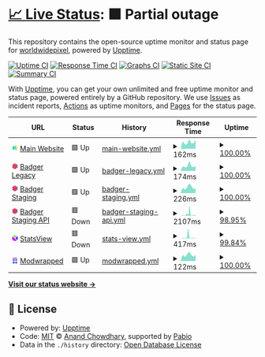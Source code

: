 # [📈 Live Status](https://status.worldwidepixel.ca): <!--live status--> **🟧 Partial outage**

This repository contains the open-source uptime monitor and status page for [worldwidepixel](worldwidepixel.ca), powered by [Upptime](https://github.com/upptime/upptime).

[![Uptime CI](https://github.com/worldwidepixel/status/workflows/Uptime%20CI/badge.svg)](https://github.com/worldwidepixel/status/actions?query=workflow%3A%22Uptime+CI%22)
[![Response Time CI](https://github.com/worldwidepixel/status/workflows/Response%20Time%20CI/badge.svg)](https://github.com/worldwidepixel/status/actions?query=workflow%3A%22Response+Time+CI%22)
[![Graphs CI](https://github.com/worldwidepixel/status/workflows/Graphs%20CI/badge.svg)](https://github.com/worldwidepixel/status/actions?query=workflow%3A%22Graphs+CI%22)
[![Static Site CI](https://github.com/worldwidepixel/status/workflows/Static%20Site%20CI/badge.svg)](https://github.com/worldwidepixel/status/actions?query=workflow%3A%22Static+Site+CI%22)
[![Summary CI](https://github.com/worldwidepixel/status/workflows/Summary%20CI/badge.svg)](https://github.com/worldwidepixel/status/actions?query=workflow%3A%22Summary+CI%22)

With [Upptime](https://upptime.js.org), you can get your own unlimited and free uptime monitor and status page, powered entirely by a GitHub repository. We use [Issues](https://github.com/worldwidepixel/status/issues) as incident reports, [Actions](https://github.com/worldwidepixel/status/actions) as uptime monitors, and [Pages](https://status.worldwidepixel.ca) for the status page.

<!--start: status pages-->
<!-- This summary is generated by Upptime (https://github.com/upptime/upptime) -->
<!-- Do not edit this manually, your changes will be overwritten -->
<!-- prettier-ignore -->
| URL | Status | History | Response Time | Uptime |
| --- | ------ | ------- | ------------- | ------ |
| <img alt="" src="https://raw.githubusercontent.com/worldwidepixel/status/refs/heads/master/assets/website.png" height="13"> [Main Website](https://worldwidepixel.ca) | 🟩 Up | [main-website.yml](https://github.com/worldwidepixel/status/commits/HEAD/history/main-website.yml) | <details><summary><img alt="Response time graph" src="./graphs/main-website/response-time-week.png" height="20"> 162ms</summary><br><a href="https://status.worldwidepixel.ca/history/main-website"><img alt="Response time 194" src="https://img.shields.io/endpoint?url=https%3A%2F%2Fraw.githubusercontent.com%2Fworldwidepixel%2Fstatus%2FHEAD%2Fapi%2Fmain-website%2Fresponse-time.json"></a><br><a href="https://status.worldwidepixel.ca/history/main-website"><img alt="24-hour response time 225" src="https://img.shields.io/endpoint?url=https%3A%2F%2Fraw.githubusercontent.com%2Fworldwidepixel%2Fstatus%2FHEAD%2Fapi%2Fmain-website%2Fresponse-time-day.json"></a><br><a href="https://status.worldwidepixel.ca/history/main-website"><img alt="7-day response time 162" src="https://img.shields.io/endpoint?url=https%3A%2F%2Fraw.githubusercontent.com%2Fworldwidepixel%2Fstatus%2FHEAD%2Fapi%2Fmain-website%2Fresponse-time-week.json"></a><br><a href="https://status.worldwidepixel.ca/history/main-website"><img alt="30-day response time 182" src="https://img.shields.io/endpoint?url=https%3A%2F%2Fraw.githubusercontent.com%2Fworldwidepixel%2Fstatus%2FHEAD%2Fapi%2Fmain-website%2Fresponse-time-month.json"></a><br><a href="https://status.worldwidepixel.ca/history/main-website"><img alt="1-year response time 194" src="https://img.shields.io/endpoint?url=https%3A%2F%2Fraw.githubusercontent.com%2Fworldwidepixel%2Fstatus%2FHEAD%2Fapi%2Fmain-website%2Fresponse-time-year.json"></a></details> | <details><summary><a href="https://status.worldwidepixel.ca/history/main-website">100.00%</a></summary><a href="https://status.worldwidepixel.ca/history/main-website"><img alt="All-time uptime 100.00%" src="https://img.shields.io/endpoint?url=https%3A%2F%2Fraw.githubusercontent.com%2Fworldwidepixel%2Fstatus%2FHEAD%2Fapi%2Fmain-website%2Fuptime.json"></a><br><a href="https://status.worldwidepixel.ca/history/main-website"><img alt="24-hour uptime 100.00%" src="https://img.shields.io/endpoint?url=https%3A%2F%2Fraw.githubusercontent.com%2Fworldwidepixel%2Fstatus%2FHEAD%2Fapi%2Fmain-website%2Fuptime-day.json"></a><br><a href="https://status.worldwidepixel.ca/history/main-website"><img alt="7-day uptime 100.00%" src="https://img.shields.io/endpoint?url=https%3A%2F%2Fraw.githubusercontent.com%2Fworldwidepixel%2Fstatus%2FHEAD%2Fapi%2Fmain-website%2Fuptime-week.json"></a><br><a href="https://status.worldwidepixel.ca/history/main-website"><img alt="30-day uptime 100.00%" src="https://img.shields.io/endpoint?url=https%3A%2F%2Fraw.githubusercontent.com%2Fworldwidepixel%2Fstatus%2FHEAD%2Fapi%2Fmain-website%2Fuptime-month.json"></a><br><a href="https://status.worldwidepixel.ca/history/main-website"><img alt="1-year uptime 100.00%" src="https://img.shields.io/endpoint?url=https%3A%2F%2Fraw.githubusercontent.com%2Fworldwidepixel%2Fstatus%2FHEAD%2Fapi%2Fmain-website%2Fuptime-year.json"></a></details>
| <img alt="" src="https://raw.githubusercontent.com/worldwidepixel/status/refs/heads/master/assets/badger.png" height="13"> [Badger Legacy](https://badger.worldwidepixel.ca) | 🟩 Up | [badger-legacy.yml](https://github.com/worldwidepixel/status/commits/HEAD/history/badger-legacy.yml) | <details><summary><img alt="Response time graph" src="./graphs/badger-legacy/response-time-week.png" height="20"> 174ms</summary><br><a href="https://status.worldwidepixel.ca/history/badger-legacy"><img alt="Response time 121" src="https://img.shields.io/endpoint?url=https%3A%2F%2Fraw.githubusercontent.com%2Fworldwidepixel%2Fstatus%2FHEAD%2Fapi%2Fbadger-legacy%2Fresponse-time.json"></a><br><a href="https://status.worldwidepixel.ca/history/badger-legacy"><img alt="24-hour response time 174" src="https://img.shields.io/endpoint?url=https%3A%2F%2Fraw.githubusercontent.com%2Fworldwidepixel%2Fstatus%2FHEAD%2Fapi%2Fbadger-legacy%2Fresponse-time-day.json"></a><br><a href="https://status.worldwidepixel.ca/history/badger-legacy"><img alt="7-day response time 174" src="https://img.shields.io/endpoint?url=https%3A%2F%2Fraw.githubusercontent.com%2Fworldwidepixel%2Fstatus%2FHEAD%2Fapi%2Fbadger-legacy%2Fresponse-time-week.json"></a><br><a href="https://status.worldwidepixel.ca/history/badger-legacy"><img alt="30-day response time 130" src="https://img.shields.io/endpoint?url=https%3A%2F%2Fraw.githubusercontent.com%2Fworldwidepixel%2Fstatus%2FHEAD%2Fapi%2Fbadger-legacy%2Fresponse-time-month.json"></a><br><a href="https://status.worldwidepixel.ca/history/badger-legacy"><img alt="1-year response time 121" src="https://img.shields.io/endpoint?url=https%3A%2F%2Fraw.githubusercontent.com%2Fworldwidepixel%2Fstatus%2FHEAD%2Fapi%2Fbadger-legacy%2Fresponse-time-year.json"></a></details> | <details><summary><a href="https://status.worldwidepixel.ca/history/badger-legacy">100.00%</a></summary><a href="https://status.worldwidepixel.ca/history/badger-legacy"><img alt="All-time uptime 95.79%" src="https://img.shields.io/endpoint?url=https%3A%2F%2Fraw.githubusercontent.com%2Fworldwidepixel%2Fstatus%2FHEAD%2Fapi%2Fbadger-legacy%2Fuptime.json"></a><br><a href="https://status.worldwidepixel.ca/history/badger-legacy"><img alt="24-hour uptime 100.00%" src="https://img.shields.io/endpoint?url=https%3A%2F%2Fraw.githubusercontent.com%2Fworldwidepixel%2Fstatus%2FHEAD%2Fapi%2Fbadger-legacy%2Fuptime-day.json"></a><br><a href="https://status.worldwidepixel.ca/history/badger-legacy"><img alt="7-day uptime 100.00%" src="https://img.shields.io/endpoint?url=https%3A%2F%2Fraw.githubusercontent.com%2Fworldwidepixel%2Fstatus%2FHEAD%2Fapi%2Fbadger-legacy%2Fuptime-week.json"></a><br><a href="https://status.worldwidepixel.ca/history/badger-legacy"><img alt="30-day uptime 60.45%" src="https://img.shields.io/endpoint?url=https%3A%2F%2Fraw.githubusercontent.com%2Fworldwidepixel%2Fstatus%2FHEAD%2Fapi%2Fbadger-legacy%2Fuptime-month.json"></a><br><a href="https://status.worldwidepixel.ca/history/badger-legacy"><img alt="1-year uptime 95.79%" src="https://img.shields.io/endpoint?url=https%3A%2F%2Fraw.githubusercontent.com%2Fworldwidepixel%2Fstatus%2FHEAD%2Fapi%2Fbadger-legacy%2Fuptime-year.json"></a></details>
| <img alt="" src="https://raw.githubusercontent.com/worldwidepixel/status/refs/heads/master/assets/badger.png" height="13"> [Badger Staging](https://badger-staging.worldwidepixel.ca) | 🟩 Up | [badger-staging.yml](https://github.com/worldwidepixel/status/commits/HEAD/history/badger-staging.yml) | <details><summary><img alt="Response time graph" src="./graphs/badger-staging/response-time-week.png" height="20"> 226ms</summary><br><a href="https://status.worldwidepixel.ca/history/badger-staging"><img alt="Response time 622" src="https://img.shields.io/endpoint?url=https%3A%2F%2Fraw.githubusercontent.com%2Fworldwidepixel%2Fstatus%2FHEAD%2Fapi%2Fbadger-staging%2Fresponse-time.json"></a><br><a href="https://status.worldwidepixel.ca/history/badger-staging"><img alt="24-hour response time 202" src="https://img.shields.io/endpoint?url=https%3A%2F%2Fraw.githubusercontent.com%2Fworldwidepixel%2Fstatus%2FHEAD%2Fapi%2Fbadger-staging%2Fresponse-time-day.json"></a><br><a href="https://status.worldwidepixel.ca/history/badger-staging"><img alt="7-day response time 226" src="https://img.shields.io/endpoint?url=https%3A%2F%2Fraw.githubusercontent.com%2Fworldwidepixel%2Fstatus%2FHEAD%2Fapi%2Fbadger-staging%2Fresponse-time-week.json"></a><br><a href="https://status.worldwidepixel.ca/history/badger-staging"><img alt="30-day response time 260" src="https://img.shields.io/endpoint?url=https%3A%2F%2Fraw.githubusercontent.com%2Fworldwidepixel%2Fstatus%2FHEAD%2Fapi%2Fbadger-staging%2Fresponse-time-month.json"></a><br><a href="https://status.worldwidepixel.ca/history/badger-staging"><img alt="1-year response time 622" src="https://img.shields.io/endpoint?url=https%3A%2F%2Fraw.githubusercontent.com%2Fworldwidepixel%2Fstatus%2FHEAD%2Fapi%2Fbadger-staging%2Fresponse-time-year.json"></a></details> | <details><summary><a href="https://status.worldwidepixel.ca/history/badger-staging">100.00%</a></summary><a href="https://status.worldwidepixel.ca/history/badger-staging"><img alt="All-time uptime 100.00%" src="https://img.shields.io/endpoint?url=https%3A%2F%2Fraw.githubusercontent.com%2Fworldwidepixel%2Fstatus%2FHEAD%2Fapi%2Fbadger-staging%2Fuptime.json"></a><br><a href="https://status.worldwidepixel.ca/history/badger-staging"><img alt="24-hour uptime 100.00%" src="https://img.shields.io/endpoint?url=https%3A%2F%2Fraw.githubusercontent.com%2Fworldwidepixel%2Fstatus%2FHEAD%2Fapi%2Fbadger-staging%2Fuptime-day.json"></a><br><a href="https://status.worldwidepixel.ca/history/badger-staging"><img alt="7-day uptime 100.00%" src="https://img.shields.io/endpoint?url=https%3A%2F%2Fraw.githubusercontent.com%2Fworldwidepixel%2Fstatus%2FHEAD%2Fapi%2Fbadger-staging%2Fuptime-week.json"></a><br><a href="https://status.worldwidepixel.ca/history/badger-staging"><img alt="30-day uptime 100.00%" src="https://img.shields.io/endpoint?url=https%3A%2F%2Fraw.githubusercontent.com%2Fworldwidepixel%2Fstatus%2FHEAD%2Fapi%2Fbadger-staging%2Fuptime-month.json"></a><br><a href="https://status.worldwidepixel.ca/history/badger-staging"><img alt="1-year uptime 100.00%" src="https://img.shields.io/endpoint?url=https%3A%2F%2Fraw.githubusercontent.com%2Fworldwidepixel%2Fstatus%2FHEAD%2Fapi%2Fbadger-staging%2Fuptime-year.json"></a></details>
| <img alt="" src="https://raw.githubusercontent.com/worldwidepixel/status/refs/heads/master/assets/badger.png" height="13"> [Badger Staging API](https://badger-api-staging.worldwidepixel.ca) | 🟥 Down | [badger-staging-api.yml](https://github.com/worldwidepixel/status/commits/HEAD/history/badger-staging-api.yml) | <details><summary><img alt="Response time graph" src="./graphs/badger-staging-api/response-time-week.png" height="20"> 2107ms</summary><br><a href="https://status.worldwidepixel.ca/history/badger-staging-api"><img alt="Response time 481" src="https://img.shields.io/endpoint?url=https%3A%2F%2Fraw.githubusercontent.com%2Fworldwidepixel%2Fstatus%2FHEAD%2Fapi%2Fbadger-staging-api%2Fresponse-time.json"></a><br><a href="https://status.worldwidepixel.ca/history/badger-staging-api"><img alt="24-hour response time 906" src="https://img.shields.io/endpoint?url=https%3A%2F%2Fraw.githubusercontent.com%2Fworldwidepixel%2Fstatus%2FHEAD%2Fapi%2Fbadger-staging-api%2Fresponse-time-day.json"></a><br><a href="https://status.worldwidepixel.ca/history/badger-staging-api"><img alt="7-day response time 2107" src="https://img.shields.io/endpoint?url=https%3A%2F%2Fraw.githubusercontent.com%2Fworldwidepixel%2Fstatus%2FHEAD%2Fapi%2Fbadger-staging-api%2Fresponse-time-week.json"></a><br><a href="https://status.worldwidepixel.ca/history/badger-staging-api"><img alt="30-day response time 915" src="https://img.shields.io/endpoint?url=https%3A%2F%2Fraw.githubusercontent.com%2Fworldwidepixel%2Fstatus%2FHEAD%2Fapi%2Fbadger-staging-api%2Fresponse-time-month.json"></a><br><a href="https://status.worldwidepixel.ca/history/badger-staging-api"><img alt="1-year response time 481" src="https://img.shields.io/endpoint?url=https%3A%2F%2Fraw.githubusercontent.com%2Fworldwidepixel%2Fstatus%2FHEAD%2Fapi%2Fbadger-staging-api%2Fresponse-time-year.json"></a></details> | <details><summary><a href="https://status.worldwidepixel.ca/history/badger-staging-api">98.95%</a></summary><a href="https://status.worldwidepixel.ca/history/badger-staging-api"><img alt="All-time uptime 99.91%" src="https://img.shields.io/endpoint?url=https%3A%2F%2Fraw.githubusercontent.com%2Fworldwidepixel%2Fstatus%2FHEAD%2Fapi%2Fbadger-staging-api%2Fuptime.json"></a><br><a href="https://status.worldwidepixel.ca/history/badger-staging-api"><img alt="24-hour uptime 99.99%" src="https://img.shields.io/endpoint?url=https%3A%2F%2Fraw.githubusercontent.com%2Fworldwidepixel%2Fstatus%2FHEAD%2Fapi%2Fbadger-staging-api%2Fuptime-day.json"></a><br><a href="https://status.worldwidepixel.ca/history/badger-staging-api"><img alt="7-day uptime 98.95%" src="https://img.shields.io/endpoint?url=https%3A%2F%2Fraw.githubusercontent.com%2Fworldwidepixel%2Fstatus%2FHEAD%2Fapi%2Fbadger-staging-api%2Fuptime-week.json"></a><br><a href="https://status.worldwidepixel.ca/history/badger-staging-api"><img alt="30-day uptime 99.76%" src="https://img.shields.io/endpoint?url=https%3A%2F%2Fraw.githubusercontent.com%2Fworldwidepixel%2Fstatus%2FHEAD%2Fapi%2Fbadger-staging-api%2Fuptime-month.json"></a><br><a href="https://status.worldwidepixel.ca/history/badger-staging-api"><img alt="1-year uptime 99.91%" src="https://img.shields.io/endpoint?url=https%3A%2F%2Fraw.githubusercontent.com%2Fworldwidepixel%2Fstatus%2FHEAD%2Fapi%2Fbadger-staging-api%2Fuptime-year.json"></a></details>
| <img alt="" src="https://raw.githubusercontent.com/worldwidepixel/status/refs/heads/master/assets/statsview.png" height="13"> [StatsView](https://stats.worldwidepixel.ca) | 🟥 Down | [stats-view.yml](https://github.com/worldwidepixel/status/commits/HEAD/history/stats-view.yml) | <details><summary><img alt="Response time graph" src="./graphs/stats-view/response-time-week.png" height="20"> 417ms</summary><br><a href="https://status.worldwidepixel.ca/history/stats-view"><img alt="Response time 123" src="https://img.shields.io/endpoint?url=https%3A%2F%2Fraw.githubusercontent.com%2Fworldwidepixel%2Fstatus%2FHEAD%2Fapi%2Fstats-view%2Fresponse-time.json"></a><br><a href="https://status.worldwidepixel.ca/history/stats-view"><img alt="24-hour response time 88" src="https://img.shields.io/endpoint?url=https%3A%2F%2Fraw.githubusercontent.com%2Fworldwidepixel%2Fstatus%2FHEAD%2Fapi%2Fstats-view%2Fresponse-time-day.json"></a><br><a href="https://status.worldwidepixel.ca/history/stats-view"><img alt="7-day response time 417" src="https://img.shields.io/endpoint?url=https%3A%2F%2Fraw.githubusercontent.com%2Fworldwidepixel%2Fstatus%2FHEAD%2Fapi%2Fstats-view%2Fresponse-time-week.json"></a><br><a href="https://status.worldwidepixel.ca/history/stats-view"><img alt="30-day response time 198" src="https://img.shields.io/endpoint?url=https%3A%2F%2Fraw.githubusercontent.com%2Fworldwidepixel%2Fstatus%2FHEAD%2Fapi%2Fstats-view%2Fresponse-time-month.json"></a><br><a href="https://status.worldwidepixel.ca/history/stats-view"><img alt="1-year response time 123" src="https://img.shields.io/endpoint?url=https%3A%2F%2Fraw.githubusercontent.com%2Fworldwidepixel%2Fstatus%2FHEAD%2Fapi%2Fstats-view%2Fresponse-time-year.json"></a></details> | <details><summary><a href="https://status.worldwidepixel.ca/history/stats-view">99.84%</a></summary><a href="https://status.worldwidepixel.ca/history/stats-view"><img alt="All-time uptime 99.94%" src="https://img.shields.io/endpoint?url=https%3A%2F%2Fraw.githubusercontent.com%2Fworldwidepixel%2Fstatus%2FHEAD%2Fapi%2Fstats-view%2Fuptime.json"></a><br><a href="https://status.worldwidepixel.ca/history/stats-view"><img alt="24-hour uptime 99.99%" src="https://img.shields.io/endpoint?url=https%3A%2F%2Fraw.githubusercontent.com%2Fworldwidepixel%2Fstatus%2FHEAD%2Fapi%2Fstats-view%2Fuptime-day.json"></a><br><a href="https://status.worldwidepixel.ca/history/stats-view"><img alt="7-day uptime 99.84%" src="https://img.shields.io/endpoint?url=https%3A%2F%2Fraw.githubusercontent.com%2Fworldwidepixel%2Fstatus%2FHEAD%2Fapi%2Fstats-view%2Fuptime-week.json"></a><br><a href="https://status.worldwidepixel.ca/history/stats-view"><img alt="30-day uptime 99.96%" src="https://img.shields.io/endpoint?url=https%3A%2F%2Fraw.githubusercontent.com%2Fworldwidepixel%2Fstatus%2FHEAD%2Fapi%2Fstats-view%2Fuptime-month.json"></a><br><a href="https://status.worldwidepixel.ca/history/stats-view"><img alt="1-year uptime 99.94%" src="https://img.shields.io/endpoint?url=https%3A%2F%2Fraw.githubusercontent.com%2Fworldwidepixel%2Fstatus%2FHEAD%2Fapi%2Fstats-view%2Fuptime-year.json"></a></details>
| <img alt="" src="https://raw.githubusercontent.com/worldwidepixel/status/refs/heads/master/assets/modwrapped.png" height="13"> [Modwrapped](https://badger.worldwidepixel.ca) | 🟩 Up | [modwrapped.yml](https://github.com/worldwidepixel/status/commits/HEAD/history/modwrapped.yml) | <details><summary><img alt="Response time graph" src="./graphs/modwrapped/response-time-week.png" height="20"> 122ms</summary><br><a href="https://status.worldwidepixel.ca/history/modwrapped"><img alt="Response time 46" src="https://img.shields.io/endpoint?url=https%3A%2F%2Fraw.githubusercontent.com%2Fworldwidepixel%2Fstatus%2FHEAD%2Fapi%2Fmodwrapped%2Fresponse-time.json"></a><br><a href="https://status.worldwidepixel.ca/history/modwrapped"><img alt="24-hour response time 120" src="https://img.shields.io/endpoint?url=https%3A%2F%2Fraw.githubusercontent.com%2Fworldwidepixel%2Fstatus%2FHEAD%2Fapi%2Fmodwrapped%2Fresponse-time-day.json"></a><br><a href="https://status.worldwidepixel.ca/history/modwrapped"><img alt="7-day response time 122" src="https://img.shields.io/endpoint?url=https%3A%2F%2Fraw.githubusercontent.com%2Fworldwidepixel%2Fstatus%2FHEAD%2Fapi%2Fmodwrapped%2Fresponse-time-week.json"></a><br><a href="https://status.worldwidepixel.ca/history/modwrapped"><img alt="30-day response time 81" src="https://img.shields.io/endpoint?url=https%3A%2F%2Fraw.githubusercontent.com%2Fworldwidepixel%2Fstatus%2FHEAD%2Fapi%2Fmodwrapped%2Fresponse-time-month.json"></a><br><a href="https://status.worldwidepixel.ca/history/modwrapped"><img alt="1-year response time 46" src="https://img.shields.io/endpoint?url=https%3A%2F%2Fraw.githubusercontent.com%2Fworldwidepixel%2Fstatus%2FHEAD%2Fapi%2Fmodwrapped%2Fresponse-time-year.json"></a></details> | <details><summary><a href="https://status.worldwidepixel.ca/history/modwrapped">100.00%</a></summary><a href="https://status.worldwidepixel.ca/history/modwrapped"><img alt="All-time uptime 95.81%" src="https://img.shields.io/endpoint?url=https%3A%2F%2Fraw.githubusercontent.com%2Fworldwidepixel%2Fstatus%2FHEAD%2Fapi%2Fmodwrapped%2Fuptime.json"></a><br><a href="https://status.worldwidepixel.ca/history/modwrapped"><img alt="24-hour uptime 100.00%" src="https://img.shields.io/endpoint?url=https%3A%2F%2Fraw.githubusercontent.com%2Fworldwidepixel%2Fstatus%2FHEAD%2Fapi%2Fmodwrapped%2Fuptime-day.json"></a><br><a href="https://status.worldwidepixel.ca/history/modwrapped"><img alt="7-day uptime 100.00%" src="https://img.shields.io/endpoint?url=https%3A%2F%2Fraw.githubusercontent.com%2Fworldwidepixel%2Fstatus%2FHEAD%2Fapi%2Fmodwrapped%2Fuptime-week.json"></a><br><a href="https://status.worldwidepixel.ca/history/modwrapped"><img alt="30-day uptime 60.45%" src="https://img.shields.io/endpoint?url=https%3A%2F%2Fraw.githubusercontent.com%2Fworldwidepixel%2Fstatus%2FHEAD%2Fapi%2Fmodwrapped%2Fuptime-month.json"></a><br><a href="https://status.worldwidepixel.ca/history/modwrapped"><img alt="1-year uptime 95.81%" src="https://img.shields.io/endpoint?url=https%3A%2F%2Fraw.githubusercontent.com%2Fworldwidepixel%2Fstatus%2FHEAD%2Fapi%2Fmodwrapped%2Fuptime-year.json"></a></details>

<!--end: status pages-->

[**Visit our status website →**](https://status.worldwidepixel.ca)

## 📄 License

- Powered by: [Upptime](https://github.com/upptime/upptime)
- Code: [MIT](./LICENSE) © [Anand Chowdhary](https://anandchowdhary.com), supported by [Pabio](https://pabio.com)
- Data in the `./history` directory: [Open Database License](https://opendatacommons.org/licenses/odbl/1-0/)
